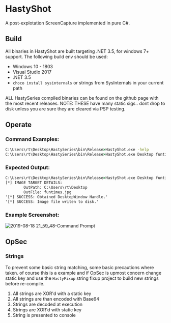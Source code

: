 # HastyShot  
A post-explotation ScreenCapture implemented in pure C#.

## Build 
All binaries in HastyShot are built targeting .NET 3.5, for windows 7+ support. The following build env should be used:

* Windows 10 - 1803
* Visual Studio 2017
* .NET 3.5 
* `choco install sysinternals` or strings from SysInternals in your current path

ALL HastySeries compiled binaries can be found on the github page with the most recent releases. NOTE: THESE have many static sigs.. dont drop to disk unless you are sure they are cleared via PSP testing.

## Operate
### Command Examples:
```cmd
C:\Users\rt\Desktop\HastySeries\bin\Release>HastyShot.exe -help
C:\Users\rt\Desktop\HastySeries\bin\Release>HastyShot.exe Desktop funtimes.jpg
```
### Expected Output:
```cmd
C:\Users\rt\Desktop\HastySeries\bin\Release>HastyShot.exe Desktop funtimes.jpg
[*] IMAGE TARGET DETAILS:
        OutPath: C:\Users\rt\Desktop
        OutFile: funtimes.jpg
'[*] SUCCESS: Obtained DesktopWindow Handle.'
'[*] SUCCESS: Image file writen to disk.'
```
### Example Screenshot:
![2019-08-18 21_59_48-Command Prompt](https://github.com/obscuritylabs/HastySeries/raw/dev/.github/2019-09-03%2000_41_38-Command%20Prompt.png)

## OpSec
### Strings
To prevent some basic string matching, some basic precautions where taken. of course this is a example and if OpSec is upmost concern change static key and use the `HastyFixup` string fixup project to build new strings before re-compile.

1) All strings are XOR'd with a static key 
2) All strings are than encoded with Base64 
3) Strings are decoded at execution 
4) Strings are XOR'd with static key
5) String is presented to console 
